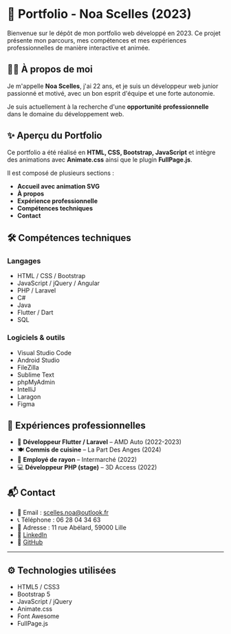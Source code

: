 # 💼 Portfolio - Noa Scelles (2023)

Bienvenue sur le dépôt de mon portfolio web développé en 2023. Ce projet présente mon parcours, mes compétences et mes expériences professionnelles de manière interactive et animée.

## 👨‍💻 À propos de moi

Je m'appelle **Noa Scelles**, j'ai 22 ans, et je suis un développeur web junior passionné et motivé, avec un bon esprit d'équipe et une forte autonomie.

Je suis actuellement à la recherche d'une **opportunité professionnelle** dans le domaine du développement web.

## ✨ Aperçu du Portfolio

Ce portfolio a été réalisé en **HTML, CSS, Bootstrap, JavaScript** et intègre des animations avec **Animate.css** ainsi que le plugin **FullPage.js**.

Il est composé de plusieurs sections :
- **Accueil avec animation SVG**
- **À propos**
- **Expérience professionnelle**
- **Compétences techniques**
- **Contact**

## 🛠️ Compétences techniques

### Langages
- HTML / CSS / Bootstrap
- JavaScript / jQuery / Angular
- PHP / Laravel
- C#
- Java
- Flutter / Dart
- SQL

### Logiciels & outils
- Visual Studio Code
- Android Studio
- FileZilla
- Sublime Text
- phpMyAdmin
- IntelliJ
- Laragon
- Figma

## 💼 Expériences professionnelles

- 🔧 **Développeur Flutter / Laravel** – AMD Auto (2022-2023)
- 🍽️ **Commis de cuisine** – La Part Des Anges (2024)
- 🛒 **Employé de rayon** – Intermarché (2022)
- 💻 **Développeur PHP (stage)** – 3D Access (2022)

## 📬 Contact

- 📧 Email : [scelles.noa@outlook.fr](mailto:scelles.noa@outlook.fr)
- 📞 Téléphone : 06 28 04 34 63
- 📍 Adresse : 11 rue Abélard, 59000 Lille
- 🔗 [LinkedIn](https://linkedin.com/in/noa-scelles)
- 🐙 [GitHub](https://github.com/NScelles)

---


## ⚙️ Technologies utilisées

- HTML5 / CSS3
- Bootstrap 5
- JavaScript / jQuery
- Animate.css
- Font Awesome
- FullPage.js
